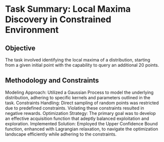 # Task Summary: Local Maxima Discovery in Constrained Environment
## Objective
The task involved identifying the local maxima of a distribution, starting from a given initial point with the capability to query an additional 20 points.

## Methodology and Constraints
Modeling Approach: Utilized a Gaussian Process to model the underlying distribution, adhering to specific kernels and parameters outlined in the task.
Constraints Handling: Direct sampling of random points was restricted due to predefined constraints. Violating these constraints resulted in negative rewards.
Optimization Strategy: The primary goal was to develop an effective acquisition function that adeptly balanced exploitation and exploration.
Implemented Solution: Employed the Upper Confidence Bound function, enhanced with Lagrangian relaxation, to navigate the optimization landscape efficiently while adhering to the constraints.